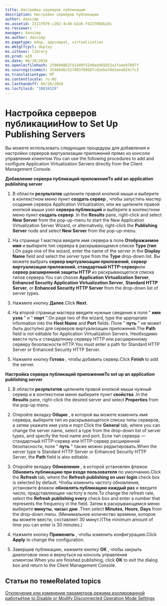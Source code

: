 ```yaml
---
title: Настройка серверов публикации
description: Настройка серверов публикации
author: dansimp
ms.assetid: 2111f079-c202-4c49-b2a6-f4237068b2dc
ms.reviewer: ''
manager: dansimp
ms.author: dansimp
ms.pagetype: mdop, appcompat, virtualization
ms.mktglfcycl: deploy
ms.sitesec: library
ms.prod: w10
ms.date: 06/16/2016
ms.openlocfilehash: 2f060d862fd1449f5240ad495b53a1fa4e97697f
ms.sourcegitcommit: 354664bc527d93f80687cd2eba70d1eea024c7c3
ms.translationtype: MT
ms.contentlocale: ru-RU
ms.lasthandoff: 06/26/2020
ms.locfileid: "10816529"
---
```

# <span data-ttu-id="deb0d-103">Настройка серверов публикации</span><span class="sxs-lookup"><span data-stu-id="deb0d-103">How to Set Up Publishing Servers</span></span>


<span data-ttu-id="deb0d-104">Вы можете использовать следующие процедуры для добавления и настройки серверов виртуализации приложений прямо из консоли управления клиентом.</span><span class="sxs-lookup"><span data-stu-id="deb0d-104">You can use the following procedures to add and configure Application Virtualization Servers directly from the Client Management Console.</span></span>

**<span data-ttu-id="deb0d-105">Добавление сервера публикаций приложения</span><span class="sxs-lookup"><span data-stu-id="deb0d-105">To add an application publishing server</span></span>**

1.  <span data-ttu-id="deb0d-106">В области **результатов** щелкните правой кнопкой мыши и выберите в контекстном меню пункт **создать сервер** , чтобы запустить мастер создания сервера Application Virtualization, или же щелкните правой кнопкой мыши узел **сервера публикаций** и выберите в контекстном меню пункт **создать сервер** .</span><span class="sxs-lookup"><span data-stu-id="deb0d-106">In the **Results** pane, right-click and select **New Server** from the pop-up-menu to start the New Application Virtualization Server Wizard, or alternatively, right-click the **Publishing Server** node and select **New Server** from the pop-up-menu.</span></span>

2.  <span data-ttu-id="deb0d-107">На странице 1 мастера введите имя сервера в поле **Отображаемое имя** и выберите тип сервера в раскрывающемся списке **Type (тип** ).</span><span class="sxs-lookup"><span data-stu-id="deb0d-107">On page one of the wizard, enter the name of the server in the **Display Name** field and select the server type from the **Type** drop-down list.</span></span> <span data-ttu-id="deb0d-108">Вы можете выбрать **сервер виртуализации приложений**, **сервер виртуализации приложений**, **стандартный HTTP-сервер**или **сервер расширенной защиты HTTP** из раскрывающегося списка типов сервера.</span><span class="sxs-lookup"><span data-stu-id="deb0d-108">You can choose **Application Virtualization Server**, **Enhanced Security Application Virtualization Server**, **Standard HTTP Server**, or **Enhanced Security HTTP Server** from the drop-down list of server types.</span></span>

3.  <span data-ttu-id="deb0d-109">Нажмите кнопку **Далее**.</span><span class="sxs-lookup"><span data-stu-id="deb0d-109">Click **Next**.</span></span>

4.  <span data-ttu-id="deb0d-110">На второй странице мастера введите нужные сведения в поля " **имя узла** " и " **порт** ".</span><span class="sxs-lookup"><span data-stu-id="deb0d-110">On page two of the wizard, type the appropriate information into the **Host Name** and **Port** fields.</span></span> <span data-ttu-id="deb0d-111">Поле " **путь** " не может быть доступно для серверов виртуализации приложений.</span><span class="sxs-lookup"><span data-stu-id="deb0d-111">The **Path** field is not editable for Application Virtualization Servers.</span></span> <span data-ttu-id="deb0d-112">Необходимо ввести путь к стандартному серверу HTTP или расширенному серверу безопасности HTTP.</span><span class="sxs-lookup"><span data-stu-id="deb0d-112">You must enter a path for Standard HTTP Server or Enhanced Security HTTP Server.</span></span>

5.  <span data-ttu-id="deb0d-113">Нажмите кнопку **Готово** , чтобы добавить сервер.</span><span class="sxs-lookup"><span data-stu-id="deb0d-113">Click **Finish** to add the server.</span></span>

**<span data-ttu-id="deb0d-114">Настройка сервера публикаций приложения</span><span class="sxs-lookup"><span data-stu-id="deb0d-114">To set up an application publishing server</span></span>**

1.  <span data-ttu-id="deb0d-115">В области **результатов** щелкните правой кнопкой мыши нужный сервер и в контекстном меню выберите пункт **свойства** .</span><span class="sxs-lookup"><span data-stu-id="deb0d-115">In the **Results** pane, right-click the desired server and select **Properties** from the pop-up menu.</span></span>

2.  <span data-ttu-id="deb0d-116">Откройте вкладку **Общие** , в которой вы можете изменить имя сервера, выберите тип из раскрывающегося списка типы серверов, а затем укажите имя узла и порт.</span><span class="sxs-lookup"><span data-stu-id="deb0d-116">Click the **General** tab, where you can change the server name, select a type from the drop-down list of server types, and specify the host name and port.</span></span> <span data-ttu-id="deb0d-117">Если тип сервера — стандартный HTTP-сервер или HTTP-сервер расширенной безопасности, поле " **путь** " также можно редактировать.</span><span class="sxs-lookup"><span data-stu-id="deb0d-117">When the server type is Standard HTTP Server or Enhanced Security HTTP Server, the **Path** field is also editable.</span></span>

3.  <span data-ttu-id="deb0d-118">Откройте вкладку **Обновление** , в которой установлен флажок **Обновить публикацию при входе пользователя** по умолчанию.</span><span class="sxs-lookup"><span data-stu-id="deb0d-118">Click the **Refresh** tab, where the **Refresh publishing on user login** check box is selected by default.</span></span> <span data-ttu-id="deb0d-119">Чтобы изменить частоту обновления, установите флажок **обновлять публикацию каждый раз** и введите число, представляющее частоту в поле.</span><span class="sxs-lookup"><span data-stu-id="deb0d-119">To change the refresh rate, select the **Refresh publishing every** check box and enter a number that represents the frequency in the field.</span></span> <span data-ttu-id="deb0d-120">Затем в раскрывающемся меню выберите **минуты**, **часы**и **дни** .</span><span class="sxs-lookup"><span data-stu-id="deb0d-120">Then select **Minutes**, **Hours**, **Days** from the drop-down menu.</span></span> <span data-ttu-id="deb0d-121">(Минимальное количество времени, которое вы можете ввести, составляет 30 минут.)</span><span class="sxs-lookup"><span data-stu-id="deb0d-121">(The minimum amount of time you can enter is 30 minutes.)</span></span>

4.  <span data-ttu-id="deb0d-122">Нажмите кнопку **Применить** , чтобы изменить конфигурацию.</span><span class="sxs-lookup"><span data-stu-id="deb0d-122">Click **Apply** to change the configuration.</span></span>

5.  <span data-ttu-id="deb0d-123">Завершив публикацию, нажмите кнопку **ОК** , чтобы закрыть диалоговое окно и вернуться на консоль управления клиентом.</span><span class="sxs-lookup"><span data-stu-id="deb0d-123">When you are finished publishing, click **OK** to exit the dialog box and return to the Client Management Console.</span></span>

## <span data-ttu-id="deb0d-124">Статьи по теме</span><span class="sxs-lookup"><span data-stu-id="deb0d-124">Related topics</span></span>


[<span data-ttu-id="deb0d-125">Отключение или изменение параметров режима изолированной работы</span><span class="sxs-lookup"><span data-stu-id="deb0d-125">How to Disable or Modify Disconnected Operation Mode Settings</span></span>](how-to-disable-or-modify-disconnected-operation-mode-settings.md)

 

 





